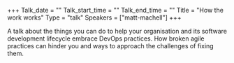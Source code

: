 +++
Talk_date = ""
Talk_start_time = ""
Talk_end_time = ""
Title = "How the work works"
Type = "talk"
Speakers = ["matt-machell"]
+++

A talk about the things you can do to help your organisation and its software development lifecycle embrace DevOps practices. How broken agile practices can hinder you and ways to approach the challenges of fixing them.
